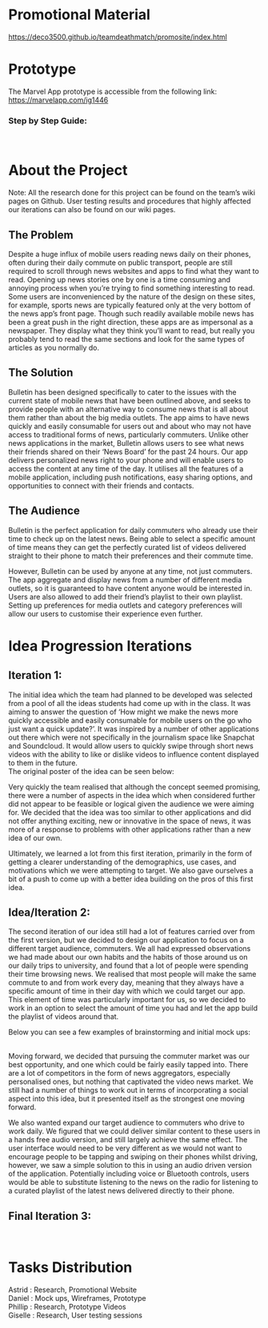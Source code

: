# Promotional Material 
https://deco3500.github.io/teamdeathmatch/promosite/index.html 
 
# Prototype
The Marvel App prototype is accessible from the following link: <br>
https://marvelapp.com/ig1446 <br>
  ### Step by Step Guide:
 
# About the Project 
Note: All the research done for this project can be found on the team’s wiki pages on Github. User testing results and procedures that highly affected our iterations can also be found on our wiki pages. 
 
## The Problem
Despite a huge influx of mobile users reading news daily on their phones, often during their daily commute on public transport, people are still required to scroll through news websites and apps to find what they want to read. Opening up news stories one by one is a time consuming and annoying process when you’re trying to find something interesting to read. Some users are inconvenienced by the nature of the design on these sites, for example, sports news are typically featured only at the very bottom of the news app’s front page. Though such readily available mobile news has been a great push in the right direction, these apps are as impersonal as a newspaper. They display what they think you’ll want to read, but really you probably tend to read the same sections and look for the same types of articles as you normally do. <br>

## The Solution
Bulletin has been designed specifically to cater to the issues with the current state of mobile news that have been outlined above, and seeks to provide people with an alternative way to consume news that is all about them rather than about the big media outlets. The app aims to have news quickly and easily consumable for users out and about who may not have access to traditional forms of news, particularly commuters. Unlike other news applications in the market, Bulletin allows users to see what news their friends shared on their ‘News Board’ for the past 24 hours. Our app delivers personalized news right to your phone and will enable users to access the content at any time of the day. It utilises all the features of a mobile application, including push notifications, easy sharing options, and opportunities to connect with their friends and contacts.
 
## The Audience
Bulletin is the perfect application for daily commuters who already use their time to check up on the latest news. Being able to select a specific amount of time means they can get the perfectly curated list of videos delivered straight to their phone to match their preferences and their commute time. <br>

However, Bulletin can be used by anyone at any time, not just commuters. The app aggregate and display news from a number of different media outlets, so it is guaranteed to have content anyone would be interested in. Users are also allowed to add their friend’s playlist to their own playlist. Setting up preferences for media outlets and category preferences will allow our users to customise their experience even further.
 
# Idea Progression Iterations 
## Iteration 1: <br>
The initial idea which the team had planned to be developed was selected from a pool of all the ideas students had come up with in the class. It was aiming to answer the question of ‘How might we make the news more quickly accessible and easily consumable for mobile users on the go who just want a quick update?’. It was inspired by a number of other applications out there which were not specifically in the journalism space like Snapchat and Soundcloud. It would allow users to quickly swipe through short news videos with the ability to like or dislike videos to influence content displayed to them in the future. <br>
The original poster of the idea can be seen below: <br>

Very quickly the team realised that although the concept seemed promising, there were a number of aspects in the idea which when considered further did not appear to be feasible or logical given the audience we were aiming for. We decided that the idea was too similar to other applications and did not offer anything exciting, new or innovative in the space of news, it was more of a response to problems with other applications rather than a new idea of our own. <br>

Ultimately, we learned a lot from this first iteration, primarily in the form of getting a clearer understanding of the demographics, use cases, and motivations which we were attempting to target. We also gave ourselves a bit of a push to come up with a better idea building on the pros of this first idea. <br>

## Idea/Iteration 2: <br>
The second iteration of our idea still had a lot of features carried over from the first version, but we decided to design our application to focus on a different target audience, commuters. We all had expressed observations we had made about our own habits and the habits of those around us on our daily trips to university, and found that a lot of people were spending their time browsing news. We realised that most people will make the same commute to and from work every day, meaning that they always have a specific amount of time in their day with which we could target our app. This element of time was particularly important for us, so we decided to work in an option to select the amount of time you had and let the app build the playlist of videos around that. <br>

Below you can see a few examples of brainstorming and initial mock ups: <br>
 

Moving forward, we decided that pursuing the commuter market was our best opportunity, and one which could be fairly easily tapped into. There are a lot of competitors in the form of news aggregators, especially personalised ones, but nothing that captivated the video news market. We still had a number of things to work out in terms of incorporating a social aspect into this idea, but it presented itself as the strongest one moving forward. <br>

We also wanted expand our target audience to commuters who drive to work daily. We figured that we could deliver similar content to these users in a hands free audio version, and still largely achieve the same effect. The user interface would need to be very different as we would not want to encourage people to be tapping and swiping on their phones whilst driving, however, we saw a simple solution to this in using an audio driven version of the application. Potentially including voice or Bluetooth controls, users would be able to substitute listening to the news on the radio for listening to a curated playlist of the latest news delivered directly to their phone. <br>

## Final Iteration 3: <br>
 
 
 
# Tasks Distribution
Astrid  : Research, Promotional Website <br>
Daniel  : Mock ups, Wireframes, Prototype <br>
Phillip : Research, Prototype Videos <br>
Giselle : Research, User testing sessions <br>
